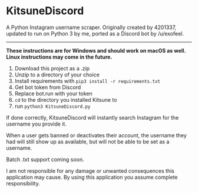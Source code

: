 # KitsuneDiscord

A Python Instagram username scraper. Originally created by 4201337, updated to run on Python 3 by me, ported as a Discord bot by /u/exofeel.

-----


**These instructions are for Windows and should work on macOS as well. Linux instructions may come in the future.**

1. Download this project as a .zip
2. Unzip to a directory of your choice
3. Install requirements with `pip3 install -r requirements.txt`
4. Get bot token from Discord
5. Replace bot.run with your token
6. `cd` to the directory you installed Kitsune to
7. run `python3 KitsuneDiscord.py`

If done correctly, KitsuneDiscord will instantly search Instagram for the username you provide it.

When a user gets banned or deactivates their account, the username they had will still show up as available, but will not be able to be set as a username.

Batch .txt support coming soon.

I am not responsible for any damage or unwanted consequences this application may cause. By using this application you assume complete responsibility.  
